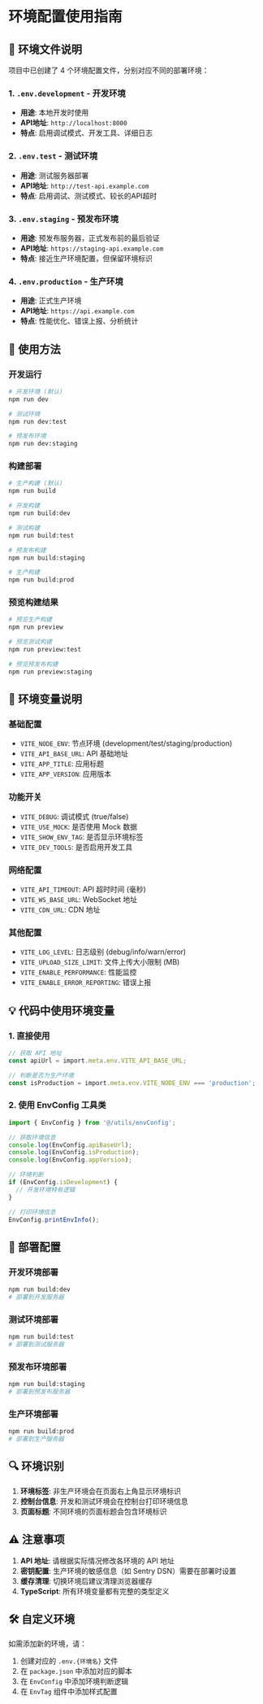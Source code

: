 # 环境配置使用指南

## 📁 环境文件说明

项目中已创建了 4 个环境配置文件，分别对应不同的部署环境：

### 1. `.env.development` - 开发环境
- **用途**: 本地开发时使用
- **API地址**: `http://localhost:8000`
- **特点**: 启用调试模式、开发工具、详细日志

### 2. `.env.test` - 测试环境
- **用途**: 测试服务器部署
- **API地址**: `http://test-api.example.com`
- **特点**: 启用调试、测试模式、较长的API超时

### 3. `.env.staging` - 预发布环境
- **用途**: 预发布服务器，正式发布前的最后验证
- **API地址**: `https://staging-api.example.com`
- **特点**: 接近生产环境配置，但保留环境标识

### 4. `.env.production` - 生产环境
- **用途**: 正式生产环境
- **API地址**: `https://api.example.com`
- **特点**: 性能优化、错误上报、分析统计

## 🚀 使用方法

### 开发运行
```bash
# 开发环境 (默认)
npm run dev

# 测试环境
npm run dev:test

# 预发布环境  
npm run dev:staging
```

### 构建部署
```bash
# 生产构建 (默认)
npm run build

# 开发构建
npm run build:dev

# 测试构建
npm run build:test

# 预发布构建
npm run build:staging

# 生产构建
npm run build:prod
```

### 预览构建结果
```bash
# 预览生产构建
npm run preview

# 预览测试构建
npm run preview:test

# 预览预发布构建
npm run preview:staging
```

## 🔧 环境变量说明

### 基础配置
- `VITE_NODE_ENV`: 节点环境 (development/test/staging/production)
- `VITE_API_BASE_URL`: API 基础地址
- `VITE_APP_TITLE`: 应用标题
- `VITE_APP_VERSION`: 应用版本

### 功能开关
- `VITE_DEBUG`: 调试模式 (true/false)
- `VITE_USE_MOCK`: 是否使用 Mock 数据
- `VITE_SHOW_ENV_TAG`: 是否显示环境标签
- `VITE_DEV_TOOLS`: 是否启用开发工具

### 网络配置
- `VITE_API_TIMEOUT`: API 超时时间 (毫秒)
- `VITE_WS_BASE_URL`: WebSocket 地址
- `VITE_CDN_URL`: CDN 地址

### 其他配置
- `VITE_LOG_LEVEL`: 日志级别 (debug/info/warn/error)
- `VITE_UPLOAD_SIZE_LIMIT`: 文件上传大小限制 (MB)
- `VITE_ENABLE_PERFORMANCE`: 性能监控
- `VITE_ENABLE_ERROR_REPORTING`: 错误上报

## 💡 代码中使用环境变量

### 1. 直接使用
```typescript
// 获取 API 地址
const apiUrl = import.meta.env.VITE_API_BASE_URL;

// 判断是否为生产环境
const isProduction = import.meta.env.VITE_NODE_ENV === 'production';
```

### 2. 使用 EnvConfig 工具类
```typescript
import { EnvConfig } from '@/utils/envConfig';

// 获取环境信息
console.log(EnvConfig.apiBaseUrl);
console.log(EnvConfig.isProduction);
console.log(EnvConfig.appVersion);

// 环境判断
if (EnvConfig.isDevelopment) {
  // 开发环境特有逻辑
}

// 打印环境信息
EnvConfig.printEnvInfo();
```

## 🎯 部署配置

### 开发环境部署
```bash
npm run build:dev
# 部署到开发服务器
```

### 测试环境部署
```bash
npm run build:test
# 部署到测试服务器
```

### 预发布环境部署
```bash
npm run build:staging
# 部署到预发布服务器
```

### 生产环境部署
```bash
npm run build:prod
# 部署到生产服务器
```

## 🔍 环境识别

1. **环境标签**: 非生产环境会在页面右上角显示环境标识
2. **控制台信息**: 开发和测试环境会在控制台打印环境信息
3. **页面标题**: 不同环境的页面标题会包含环境标识

## ⚠️ 注意事项

1. **API 地址**: 请根据实际情况修改各环境的 API 地址
2. **密钥配置**: 生产环境的敏感信息（如 Sentry DSN）需要在部署时设置
3. **缓存清理**: 切换环境后建议清理浏览器缓存
4. **TypeScript**: 所有环境变量都有完整的类型定义

## 🛠️ 自定义环境

如需添加新的环境，请：

1. 创建对应的 `.env.{环境名}` 文件
2. 在 `package.json` 中添加对应的脚本
3. 在 `EnvConfig` 中添加环境判断逻辑
4. 在 `EnvTag` 组件中添加样式配置
